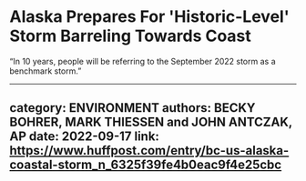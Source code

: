 # Alaska Prepares For 'Historic-Level' Storm Barreling Towards Coast

“In 10 years, people will be referring to the September 2022 storm as a benchmark storm.”

---
category: ENVIRONMENT
authors: BECKY BOHRER, MARK THIESSEN and JOHN ANTCZAK, AP
date: 2022-09-17
link: https://www.huffpost.com/entry/bc-us-alaska-coastal-storm_n_6325f39fe4b0eac9f4e25cbc
---
